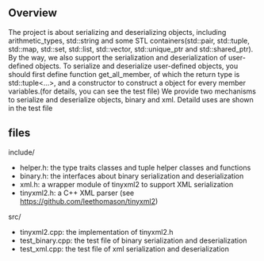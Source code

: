 ## Overview
The project is about serializing and deserializing objects, including arithmetic_types, std::string and some STL containers(std::pair, std::tuple, std::map, std::set, std::list, std::vector, std::unique_ptr and std::shared_ptr). By the way, we also support the serialization and deserialization of user-defined objects. To serialize and deserialize user-defined objects, you should first define function get_all_member, of which the return type is std::tuple<...>, and a constructor to construct a object for every member variables.(for details, you can see the test file)
We provide two mechanisms to serialize and deserialize objects, binary and xml. Detaild uses are shown in the test file

## files
include/
- helper.h: the type traits classes and tuple helper classes and functions
- binary.h: the interfaces about binary serialization and deserialization
- xml.h: a wrapper module of tinyxml2 to support XML serialization
- tinyxml2.h: a C++ XML parser (see https://github.com/leethomason/tinyxml2)

src/
- tinyxml2.cpp: the implementation of tinyxml2.h
- test_binary.cpp: the test file of binary serialization and deserialization
- test_xml.cpp: the test file of xml serialization and deserialization